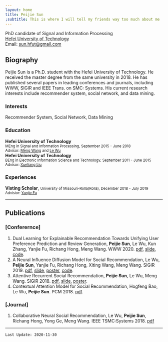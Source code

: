 ```yaml
---
layout: home
title: Peijie Sun
;subtitle: This is where I will tell my friends way too much about me
---
```

PhD candidate of Signal and Information Processing  
[Hefei University of Technology](http://www.hfut.edu.cn)  
Email: sun.hfut@gmail.com

## Biography
Peijie Sun is a Ph.D. student with the Hefei University of Technology. He received the master degree from the same university in 2018. He has published several papers in leading conferences and journals, including WWW, SIGIR and IEEE Trans. on SMC: Systems. His current research interests include recommender system, social network, and data mining.

### Interests
Recommender System, Social Network, Data Mining

### Education
**Hefei University of Technology**  
<small>MEng in Signal and Information Processing, September 2015 - June 2018</small>  
<small>Advisor: [Meng Wang](https://sites.google.com/view/meng-wang/home) and [Le Wu](http://ci.hfut.edu.cn/wl_10577/list.htm)</small>   
**Hefei University of Technology**  
<small>BEng in Electronic Information Science and Technology, September 2011 - June 2015</small>   
<small>Advisor: [Xueliang Liu](https://scholar.google.com/citations?user=-BFEdeMAAAAJ&hl=en)</small>     

### Experiences
**Visting Scholar**, <small>University of Missouri-Rolla(Rolla), December 2018 - July 2019</small>   
<small>Advisior: [Yanjie Fu](https://www.yanjiefu.com)</small>

------

## Publications

### [Conferernce]  
1. Dual Learning for Explainable Recommendation Towards Unifying User Preference Prediction and Review Generation, **Peijie Sun**, Le Wu, Kun Zhang, Yanjie Fu, Richang Hong, Meng Wang. WWW 2020. 
[pdf](https://app.box.com/file/744297048679?s=7kj6k40r0ik0jmb2r97qkhnwt1tjsv0j), 
[slide](https://app.box.com/s/okwm5mpfbtwzqkshske7mq2n5nhb7q4k), 
[code](https://github.com/www772/www2020_paper_772).  
2. A Neural Influence Diffusion Model for Social Recommendation, Le Wu, **Peijie Sun**, Yanjie Fu, Richang Hong, Xiting Wang, Meng Wang. SIGIR 2019. 
[pdf](https://app.box.com/s/svgrucstfa5y6ng9xybunbmrpddxdt79), 
[slide](https://app.box.com/s/60ybnf0brv68s5vcz651a0p40frxtxyp), 
[poster](https://app.box.com/s/49rmh3xh0t2o1jad17sgneyegji3yo2q), 
[code](https://github.com/PeiJieSun/diffnet).  
3. Attentive Recurrent Social Recommendation, **Peijie Sun**, Le Wu, Meng Wang. SIGIR 2018. 
[pdf](https://app.box.com/s/gboxhz7kcjmi0w7zc451cqqoleaanpcl), 
[slide](https://app.box.com/s/r26esy90svl17bfpgg09b68kntlo6h3q), 
[poster](https://app.box.com/s/t7hzalnvpxyl3p3gi9v21a2gon0o73h5).  
4. Contextual Attention Model for Social Recommendation, Hogfeng Bao, Le Wu, **Peijie Sun**. PCM 2018. 
[pdf](https://link.springer.com/chapter/10.1007/978-3-030-00767-6_58).  


### [Journal]
1. Collaborative Neural Social Recommendation, Le Wu, **Peijie Sun**, Richang Hong, Yong Ge, Meng Wang. IEEE TSMC:Systems 2018. 
[pdf](https://app.box.com/s/fwdol6a06ndx0ynvczuq2nx07p3htthu)  


------
`Last Update: 2020-11-30`
